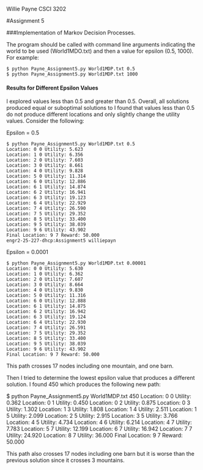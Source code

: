 Willie Payne
CSCI 3202

#Assignment 5

###Implementation of Markov Decision Processes.

The program should be called with command line arguments indicating the world to be used (World1MDO.txt) and then a value for epsilon (0.5, 1000). For example:

```
$ python Payne_Assignment5.py World1MDP.txt 0.5
$ python Payne_Assignment5.py World1MDP.txt 1000
```

#### Results for Different Epsilon Values

I explored values less than 0.5 and greater than 0.5. Overall, all solutions produced equal or suboptimal solutions to  I found that values less than 0.5 do not produce different locations and only slightly change the utility values. Consider the following:

Epsilon = 0.5

```
$ python Payne_Assignment5.py World1MDP.txt 0.5
Location: 0 0 Utility: 5.623
Location: 1 0 Utility: 6.356
Location: 2 0 Utility: 7.603
Location: 3 0 Utility: 8.661
Location: 4 0 Utility: 9.828
Location: 5 0 Utility: 11.314
Location: 6 0 Utility: 12.886
Location: 6 1 Utility: 14.874
Location: 6 2 Utility: 16.941
Location: 6 3 Utility: 19.123
Location: 6 4 Utility: 22.929
Location: 7 4 Utility: 26.590
Location: 7 5 Utility: 29.352
Location: 8 5 Utility: 33.400
Location: 9 5 Utility: 38.039
Location: 9 6 Utility: 43.902
Final Location: 9 7 Reward: 50.000
engr2-25-227-dhcp:Assignment5 williepayn
```

Epsilon = 0.0001

```
$ python Payne_Assignment5.py World1MDP.txt 0.00001
Location: 0 0 Utility: 5.630
Location: 1 0 Utility: 6.362
Location: 2 0 Utility: 7.607
Location: 3 0 Utility: 8.664
Location: 4 0 Utility: 9.830
Location: 5 0 Utility: 11.316
Location: 6 0 Utility: 12.888
Location: 6 1 Utility: 14.875
Location: 6 2 Utility: 16.942
Location: 6 3 Utility: 19.124
Location: 6 4 Utility: 22.930
Location: 7 4 Utility: 26.591
Location: 7 5 Utility: 29.352
Location: 8 5 Utility: 33.400
Location: 9 5 Utility: 38.039
Location: 9 6 Utility: 43.902
Final Location: 9 7 Reward: 50.000
```

This path crosses 17 nodes including one mountain, and one barn.

Then I tried to determine the lowest epsilon value that produces a different solution. I found 450 which produces the following new path:

$ python Payne_Assignment5.py World1MDP.txt 450
Location: 0 0 Utility: 0.362
Location: 0 1 Utility: 0.450
Location: 0 2 Utility: 0.875
Location: 0 3 Utility: 1.302
Location: 1 3 Utility: 1.808
Location: 1 4 Utility: 2.511
Location: 1 5 Utility: 2.099
Location: 2 5 Utility: 2.915
Location: 3 5 Utility: 3.766
Location: 4 5 Utility: 4.734
Location: 4 6 Utility: 6.214
Location: 4 7 Utility: 7.783
Location: 5 7 Utility: 12.199
Location: 6 7 Utility: 16.942
Location: 7 7 Utility: 24.920
Location: 8 7 Utility: 36.000
Final Location: 9 7 Reward: 50.000

This path also crosses 17 nodes including one barn but it is worse than the previous solution since it crosses 3 mountains.
